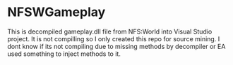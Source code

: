 # NFSWGameplay
This is decompiled gameplay.dll file from NFS:World into Visual Studio project.
It is not compilling so I only created this repo for source mining. I dont know if its not compiling due to missing methods by decompiler or EA used something to inject methods to it.

